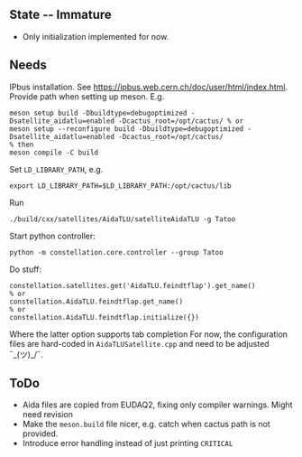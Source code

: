 ## State -- Immature
* Only initialization implemented for now.

## Needs
IPbus installation. See https://ipbus.web.cern.ch/doc/user/html/index.html.
Provide path when setting up meson. E.g.
```
meson setup build -Dbuildtype=debugoptimized -Dsatellite_aidatlu=enabled -Dcactus_root=/opt/cactus/ % or
meson setup --reconfigure build -Dbuildtype=debugoptimized -Dsatellite_aidatlu=enabled -Dcactus_root=/opt/cactus/
% then
meson compile -C build
```
Set `LD_LIBRARY_PATH`, e.g.
```
export LD_LIBRARY_PATH=$LD_LIBRARY_PATH:/opt/cactus/lib
```
Run
```
./build/cxx/satellites/AidaTLU/satelliteAidaTLU -g Tatoo
```
Start python controller:
```
python -m constellation.core.controller --group Tatoo
```

Do stuff:
```
constellation.satellites.get('AidaTLU.feindtflap').get_name()
% or
constellation.AidaTLU.feindtflap.get_name()
% or
constellation.AidaTLU.feindtflap.initialize({})
```
Where the latter option supports tab completion
For now, the configuration files are hard-coded in `AidaTLUSatellite.cpp` and need to be adjusted ¯\_(ツ)_/¯.

## ToDo
* Aida files are copied from EUDAQ2, fixing only compiler warnings. Might need revision
* Make the `meson.build` file nicer, e.g. catch when cactus path is not provided.
* Introduce error handling instead of just printing `CRITICAL`

